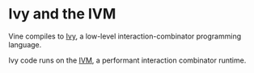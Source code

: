 # Ivy and the IVM

Vine compiles to [Ivy](./overview.md), a low-level interaction-combinator
programming language.

Ivy code runs on the [IVM](./ivm.md), a performant interaction combinator
runtime.
